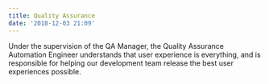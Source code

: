 ```yaml
---
title: Quality Assurance
date: '2018-12-03 21:09'
---
```

Under the supervision of the QA Manager, the Quality Assurance Automation Engineer understands that user experience is everything, and is responsible for helping our development team release the best user experiences possible.
